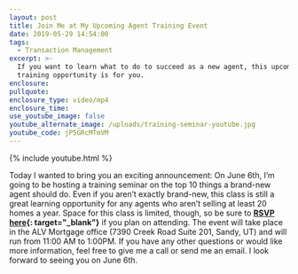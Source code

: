 ```yaml
---
layout: post
title: Join Me at My Upcoming Agent Training Event
date: 2019-05-29 14:54:00
tags:
  - Transaction Management
excerpt: >-
  If you want to learn what to do to succeed as a new agent, this upcoming
  training opportunity is for you.
enclosure:
pullquote:
enclosure_type: video/mp4
enclosure_time:
use_youtube_image: false
youtube_alternate_image: /uploads/training-seminar-youtube.jpg
youtube_code: jP5GRcMTmVM
---
```


{% include youtube.html %}

Today I wanted to bring you an exciting announcement: On June 6th, I’m going to be hosting a training seminar on the top 10 things a brand-new agent should do. Even if you aren’t exactly brand-new, this class is still a great learning opportunity for any agents who aren’t selling at least 20 homes a year. Space for this class is limited, though, so be sure to **[RSVP here](https://www.eventbrite.com/e/real-estate-agent-training-presented-by-justin-udy-tickets-62376855855){: target="_blank"}** if you plan on attending. The event will take place in the ALV Mortgage office (7390 Creek Road Suite 201, Sandy, UT) and will run from 11:00 AM to 1:00PM. If you have any other questions or would like more information, feel free to give me a call or send me an email. I look forward to seeing you on June 6th.